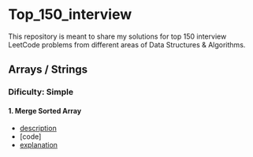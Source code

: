 # Top_150_interview
This repository is meant to share my solutions for top 150 interview LeetCode problems from different areas of Data Structures &amp; Algorithms.

## Arrays / Strings

### Dificulty: Simple

#### 1. Merge Sorted Array
  - [description](https://leetcode.com/problems/merge-sorted-array/description/)
  - [code]
  - [explanation](https://leetcode.com/problems/merge-sorted-array/solutions/5967973/beats-100-c-simple-solution-using-two-pointers/)

